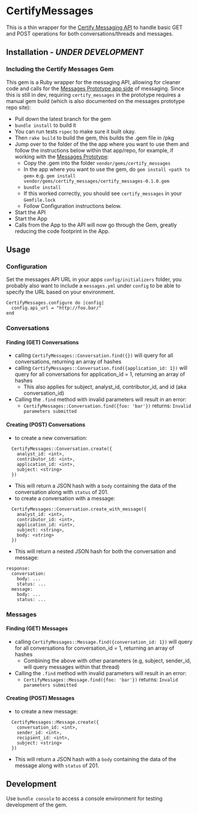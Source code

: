 # CertifyMessages

This is a thin wrapper for the [Certify Messaging API](https://github.com/SBA-ONE/message-api) to handle basic GET and POST operations for both conversations/threads and messages.

## Installation - *UNDER DEVELOPMENT*

### Including the Certify Messages Gem

This gem is a Ruby wrapper for the messaging API, allowing for cleaner code and calls for the [Messages Prototype app side](https://github.com/SBA-ONE/message-prototype) of messaging.  Since this is still in dev, requiring `certify_messages` in the prototype requires a manual gem build (which is also documented on the messages prototype repo site):
* Pull down the latest branch for the gem
* `bundle install` to build it
* You can run tests `rspec` to make sure it built okay.
* Then `rake build` to build the gem, this builds the .gem file in /pkg
* Jump over to the folder of the the app where you want to use them and follow the instructions below within that app/repo, for example, if working with the [Messages Prototype](https://github.com/SBA-ONE/message-prototype):
  * Copy the .gem into the folder `vendor/gems/certify_messages`
  * In the app where you want to use the gem, do `gem install <path to gem>` e.g. `gem install vendor/gems/certify_messages/certify_messages-0.1.0.gem`
  * `bundle install`
  * If this worked correctly, you should see `certify_messages` in your `Gemfile.lock`
  * Follow Configuration instructions below.
* Start the API
* Start the App
* Calls from the App to the API will now go through the Gem, greatly reducing the code footprint in the App.

## Usage

### Configuration
Set the messages API URL in your apps `config/initializers` folder, you probably also want to include a `messages.yml` under `config` to be able to specify the URL based on your environment.

```
CertifyMessages.configure do |config|
  config.api_url = "http://foo.bar/"
end
```

### Conversations

#### Finding (GET) Conversations
* calling `CertifyMessages::Conversation.find({})` will query for all conversations, returning an array of hashes
* calling `CertifyMessages::Conversation.find({application_id: 1})` will query for all conversations for application_id = 1, returning an array of hashes
  * This also applies for subject, analyst_id, contributor_id, and id (aka conversation_id)
* Calling the `.find` method with invalid parameters will result in an error:
  * `CertifyMessages::Conversation.find({foo: 'bar'})` returns: `Invalid parameters submitted`

#### Creating (POST) Conversations
* to create a new conversation:
```
  CertifyMessages::Conversation.create({
    analyst_id: <int>,
    contributor_id: <int>,
    application_id: <int>,
    subject: <string>
  })
```
  * This will return a JSON hash with a `body` containing the data of the conversation along with `status` of 201.
* to create a conversation with a message:
```
  CertifyMessages::Conversation.create_with_message({
    analyst_id: <int>,
    contributor_id: <int>,
    application_id: <int>,
    subject: <string>,
    body: <string>
  })
```
  * This will return a nested JSON hash for both the conversation and message:
  ```
  response:
    conversation:
      body: ...
      status: ...
    message:
      body: ...
      status: ...
  ```

### Messages
#### Finding (GET) Messages
* calling `CertifyMessages::Message.find({conversation_id: 1})` will query for all conversations for conversation_id = 1, returning an array of hashes
  * Combining the above with other parameters (e.g, subject, sender_id, will query messages within that thread)
* Calling the `.find` method with invalid parameters will result in an error:
  * `CertifyMessages::Message.find({foo: 'bar'})` returns: `Invalid parameters submitted`


#### Creating (POST) Messages
* to create a new message:
```
  CertifyMessages::Message.create({
    conversation_id: <int>,
    sender_id: <int>,
    recipient_id: <int>,
    subject: <string>
  })
```
  * This will return a JSON hash with a `body` containing the data of the message along with `status` of 201.

## Development
Use `bundle console` to access a console environment for testing development of the gem.
